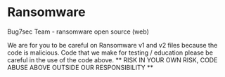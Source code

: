 # Ransomware
Bug7sec Team - ransomware open source (web)

We are for you to be careful on Ransomware v1 and v2 files because the code is malicious. Code that we make for testing / education please be careful in the use of the code above. ** RISK IN YOUR OWN RISK, CODE ABUSE ABOVE OUTSIDE OUR RESPONSIBILITY **
